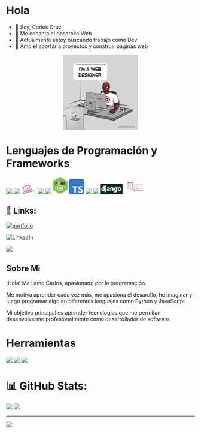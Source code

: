 # Hola
- 👋 Soy, Carlos Cruz
- 👀 Me encanta el desarollo Web
- 🌱 Actualmente estoy buscando trabajo como Dev
- 💞️ Amo el aportar a proyectos y construir paginas web

<p align="center">
    <img align="center" src="img/spiderman.jpg" width="200" height="200">
</p>

# Lenguajes de Programación y Frameworks
<div>
  <img src="https://cdn-icons-png.flaticon.com/512/1051/1051277.png" width="40px">
  <img src="https://cdn-icons-png.flaticon.com/512/732/732190.png" width="40px">
    <img src="./img/sass.png" width="40px">
            <img src="https://upload.wikimedia.org/wikipedia/commons/thumb/b/b2/Bootstrap_logo.svg/1280px-Bootstrap_logo.svg.png" width="40px">
  <img src="https://cdn-icons-png.flaticon.com/512/5968/5968292.png" width="40px">
    <img src="./img/NodeJS.png" width="40px">
    <img src="./img/Typescript.png" width="40px">
  <img src="https://cdn-icons-png.flaticon.com/512/1126/1126012.png" width="40px">
  <img src="https://cdn-icons-png.flaticon.com/512/5968/5968350.png" width="40px">
  <img src="./img/django-logo.png" width="60px">
  <img src="./img/drf-logo2.png" width="60px">
</div>

## 🔗 Links:
[![portfolio](https://img.shields.io/badge/my_portfolio-000?style=for-the-badge&logo=ko-fi&logoColor=white)](https://carloscruz.vercel.app)

[![LinkedIn](https://img.shields.io/badge/LinkedIn-%230077B5.svg?logo=linkedin&logoColor=white)](https://www.linkedin.com/in/carlos-jose-cruz-luengas/)

<a href="mailto:carlosjose445566@gmail.com?"><img src="https://img.shields.io/badge/gmail-%23DD0031.svg?&style=for-the-badge&logo=gmail&logoColor=white"/></a>


## Sobre Mi 

¡Hola! Me llamo Carlos, apasionado por la programación.

Me motiva aprender cada vez más, me apasiona el desarollo, he imaginar y luego programar algo en diferentes lenguajes como Python y JavaScript

Mi objetivo principal es aprender tecnologías que me permitan desenvolverme profesionalmente como desarrollador de software.

# Herramientas
<div>
  <img src="https://i.pinimg.com/originals/00/f4/05/00f40564d281eee8dbb931024b8e6975.png" width="40px">
  <img src="https://cdn.freebiesupply.com/logos/large/2x/git-icon-logo-png-transparent.png" width="40px">
  <img src="https://cdn-icons-png.flaticon.com/512/919/919847.png" width="40px">
</div>


# 📊 GitHub Stats:
![](https://github-readme-stats.vercel.app/api?username=CarlosCruz1503&theme=merko&hide_border=true&include_all_commits=false&count_private=false)
![](https://github-readme-stats.vercel.app/api/top-langs/?username=CarlosCruz1503&theme=algolia&hide_border=true&include_all_commits=false&count_private=false&layout=compact)


---
![](https://komarev.com/ghpvc/?username=CarlosCruz1503&color=grey&style=flat-square&label=views)